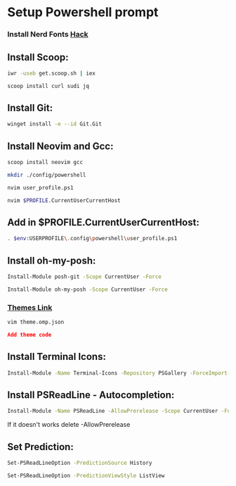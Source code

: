 # Setup Powershell prompt

### Install Nerd Fonts [Hack](https://github.com/ryanoasis/nerd-fonts/releases/tag/v2.1.0)

## Install Scoop:

```bash
iwr -useb get.scoop.sh | iex
```

```bash
scoop install curl sudi jq
```
## Install Git:

```bash
winget install -e --id Git.Git
```

## Install Neovim and Gcc:

```bash
scoop install neovim gcc
```

```bash
mkdir ./config/powershell
```

```bash
nvim user_profile.ps1
```

```bash
nvim $PROFILE.CurrentUserCurrentHost
```

## Add in $PROFILE.CurrentUserCurrentHost:

```bash
. $env:USERPROFILE\.config\powershell\user_profile.ps1
```

## Install oh-my-posh:

```bash
Install-Module posh-git -Scope CurrentUser -Force
```

```bash
Install-Module oh-my-posh -Scope CurrentUser -Force
```

### [Themes Link](https://ohmyposh.dev/docs/themes)

```bash
vim theme.omp.json
```

```json
Add theme code
```

## Install Terminal Icons:

```bash
Install-Module -Name Terminal-Icons -Repository PSGallery -ForceImport-Module  Terminal-Icons
```

## Install PSReadLine - Autocompletion:

```bash
Install-Module -Name PSReadLine -AllowPrerelease -Scope CurrentUser -Force -SkipPublisherCheck
```

If it doesn't works delete -AllowPrerelease

## Set Prediction:

```bash
Set-PSReadLineOption -PredictionSource History
```

```bash
Set-PSReadLineOption -PredictionViewStyle ListView
```

